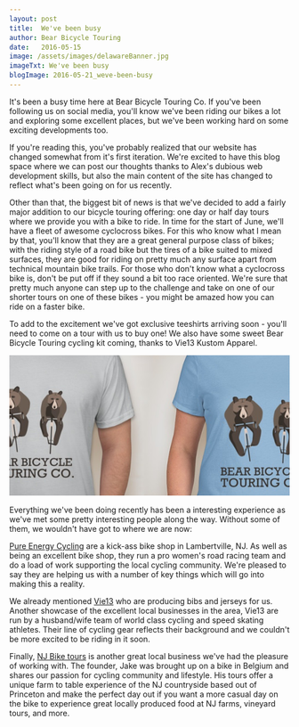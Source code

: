 ```yaml
---
layout: post
title:  We've been busy
author: Bear Bicycle Touring
date:   2016-05-15
image: /assets/images/delawareBanner.jpg
imageTxt: We've been busy
blogImage: 2016-05-21_weve-been-busy
---
```


It's been a busy time here at Bear Bicycle Touring Co. If you've been following us on social media, you'll know we've been riding our bikes a lot and exploring some excellent places, but we've been working hard on some exciting developments too.

If you're reading this, you've probably realized that our website has changed somewhat from it's first iteration. We're excited to have this blog space where we can post our thoughts thanks to Alex's dubious web development skills, but also the main content of the site has changed to reflect what's been going on for us recently.

Other than that, the biggest bit of news is that we've decided to add a fairly major addition to our bicycle touring offering: one day or half day tours where we provide you with a bike to ride. In time for the start of June, we'll have a fleet of awesome cyclocross bikes. For this who know what I mean by that, you'll know that they are a great general purpose class of bikes; with the riding style of a road bike but the tires of a bike suited to mixed surfaces, they are good for riding on pretty much any surface apart from technical mountain bike trails. For those who don't know what a cyclocross bike is, don't be put off if they sound a bit too race oriented. We're sure that pretty much anyone can step up to the challenge and take on one of our shorter tours on one of these bikes - you might be amazed how you can ride on a faster bike.

To add to the excitement we've got exclusive teeshirts arriving soon - you'll need to come on a tour with us to buy one! We also have some sweet Bear Bicycle Touring cycling kit coming, thanks to Vie13 Kustom Apparel.

![Bear Bicycle Touring teeshirts](/assets/images/blog/teeshirts.jpg "Bear Bicycle Touring teeshirts")

Everything we've been doing recently has been a interesting experience as we've met some pretty interesting people along the way. Without some of them, we wouldn't have got to where we are now:

[Pure Energy Cycling](www.pureenergycycling.com) are a kick-ass bike shop in Lambertville, NJ. As well as being an excellent bike shop, they run a pro women's road racing team and do a load of work supporting the local cycling community. We're pleased to say they are helping us with a number of key things which will go into making this a reality.

We already mentioned [Vie13](www.vie13.com) who are producing bibs and jerseys for us. Another showcase of the excellent local businesses in the area, Vie13 are run by a husband/wife team of world class cycling and speed skating athletes. Their line of cycling gear reflects their background and we couldn't be more excited to be riding in it soon.

Finally, [NJ Bike tours](www.njbiketours.com) is another great local business we've had the pleasure of working with. The founder, Jake was brought up on a bike in Belgium and shares our passion for cycling community and lifestyle. His tours offer a unique farm to table experience of the NJ countryside based out of Princeton and make the perfect day out if you want a more casual day on the bike to experience great locally produced food at NJ farms, vineyard tours, and more.
